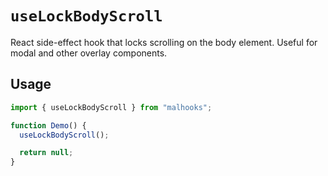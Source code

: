 # `useLockBodyScroll`

React side-effect hook that locks scrolling on the body element. Useful for modal and other overlay components.

## Usage

```jsx
import { useLockBodyScroll } from "malhooks";

function Demo() {
  useLockBodyScroll();

  return null;
}
```
